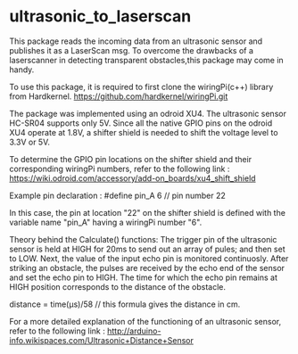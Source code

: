 # ultrasonic_to_laserscan
This package reads the incoming data from an ultrasonic sensor and publishes it as a LaserScan msg. To overcome the drawbacks of a laserscanner in detecting transparent obstacles,this package may come in handy. 

To use this package, it is required to first clone the wiringPi(c++) library from Hardkernel. 
https://github.com/hardkernel/wiringPi.git

The package was implemented using an odroid XU4. The ultrasonic sensor HC-SR04 supports only 5V. Since all the native GPIO pins on the odroid XU4 operate at 1.8V, a shifter shield is needed to shift the voltage level to 3.3V or 5V.

To determine the GPIO pin locations on the shifter shield and their corresponding wiringPi numbers, refer to the following link :
https://wiki.odroid.com/accessory/add-on_boards/xu4_shift_shield


Example pin declaration :
#define pin_A 6 // pin number 22

In this case, the pin at location "22" on the shifter shield is defined with the variable name "pin_A" having a wiringPi number "6".

Theory behind the Calculate() functions:
The trigger pin of the ultrasonic sensor is held at HIGH for 20ms to send out an array of pules; and then set to LOW. Next, the value of the input echo pin is monitored continuosly. After striking an obstacle, the pulses are received by the echo end of the sensor and set the echo pin to HIGH. The time for which the echo pin remains at HIGH position corresponds to the distance of the obstacle. 

distance = time(µs)/58  // this formula gives the distance in cm.

For a more detailed explanation of the functioning of an ultrasonic sensor, refer to the following link :
http://arduino-info.wikispaces.com/Ultrasonic+Distance+Sensor
